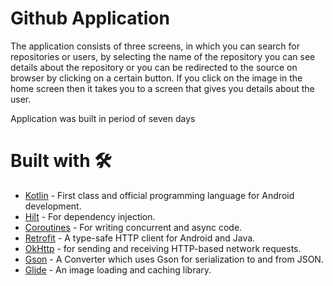 # Github Application
The application consists of three screens, in which you can search for repositories or users, by selecting
the name of the repository you can see details about the repository or you can be redirected to the
source on browser by clicking on a certain button.
If you click on the image in the home screen then it takes you to a screen that gives you details about the
user.   

Application was built in period of seven days
# Built with :hammer_and_wrench:	

* [Kotlin](https://kotlinlang.org/) - First class and official programming language for Android development.
* [Hilt](https://dagger.dev/hilt/) - For dependency injection.
* [Coroutines](https://kotlinlang.org/docs/coroutines-overview.html) - For writing concurrent and async code.
* [Retrofit](https://square.github.io/retrofit/) - A type-safe HTTP client for Android and Java.
* [OkHttp](https://square.github.io/okhttp/) -  for sending and receiving HTTP-based network requests. 
* [Gson](https://github.com/square/retrofit/tree/master/retrofit-converters/gson) - A Converter which uses Gson for serialization to and from JSON.
* [Glide](https://github.com/bumptech/glide) - An image loading and caching library. 
